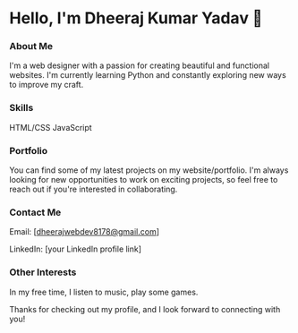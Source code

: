 # Hello, I'm Dheeraj Kumar Yadav 👋

### About Me

I'm a web designer with a passion for creating beautiful and functional websites. I'm currently learning Python and constantly exploring new ways to improve my craft.

### Skills

HTML/CSS
JavaScript

### Portfolio

You can find some of my latest projects on my website/portfolio. I'm always looking for new opportunities to work on exciting projects, so feel free to reach out if you're interested in collaborating.

### Contact Me

Email: [dheerajwebdev8178@gmail.com]

LinkedIn: [your LinkedIn profile link]

### Other Interests

In my free time, I listen to music, play some games.

Thanks for checking out my profile, and I look forward to connecting with you!
